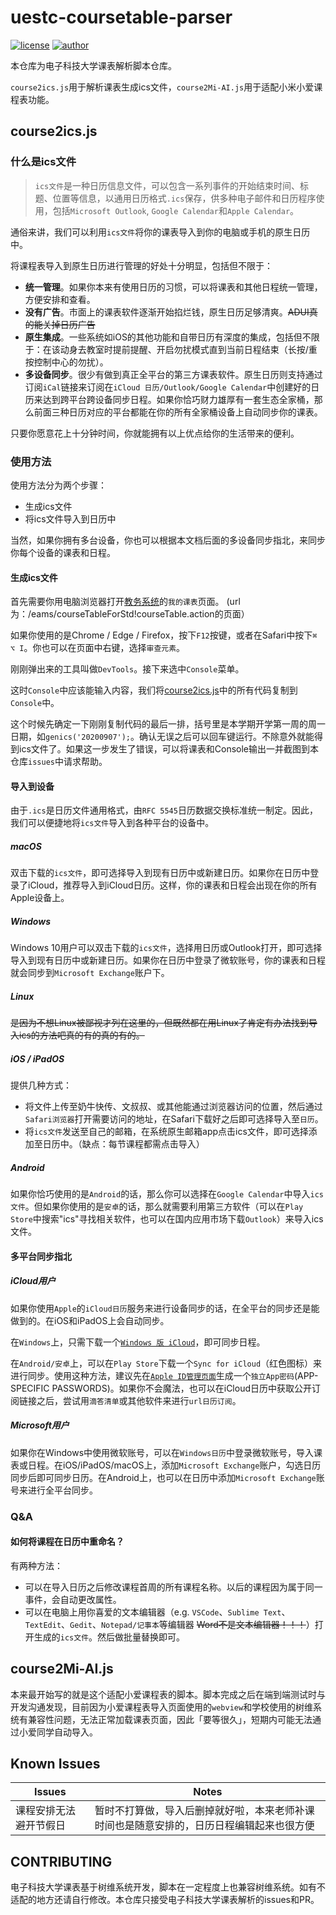 # uestc-coursetable-parser

[![license](https://img.shields.io/github/license/saafo/uestc-coursetable-parser?style=flat-square)](https://github.com/Saafo/uestc-coursetable-parser/blob/master/LICENSE)
[![author](https://img.shields.io/badge/Author-@Saafo-blue?style=social)](https://github.com/Saafo)

本仓库为电子科技大学课表解析脚本仓库。

`course2ics.js`用于解析课表生成ics文件，`course2Mi-AI.js`用于适配小米小爱课程表功能。

## course2ics.js

### 什么是ics文件

> `ics文件`是一种日历信息文件，可以包含一系列事件的开始结束时间、标题、位置等信息，以通用日历格式`.ics`保存，供多种电子邮件和日历程序使用，包括`Microsoft Outlook`, `Google Calendar`和`Apple Calendar`。

通俗来讲，我们可以利用`ics文件`将你的课表导入到你的电脑或手机的原生日历中。

将课程表导入到原生日历进行管理的好处十分明显，包括但不限于：

* **统一管理**。如果你本来有使用日历的习惯，可以将课表和其他日程统一管理，方便安排和查看。
* **没有广告**。市面上的课表软件逐渐开始掐烂钱，原生日历足够清爽。~~ADUI真的能关掉日历广告~~
* **原生集成**。一些系统如iOS的其他功能和自带日历有深度的集成，包括但不限于：在该动身去教室时提前提醒、开启勿扰模式直到当前日程结束（长按/重按控制中心的勿扰）。
* **多设备同步**。很少有做到真正全平台的第三方课表软件。原生日历则支持通过订阅`iCal`链接来订阅在`iCloud 日历/Outlook/Google Calendar`中创建好的日历来达到跨平台跨设备同步日程。如果你恰巧财力雄厚有一套生态全家桶，那么前面三种日历对应的平台都能在你的所有全家桶设备上自动同步你的课表。

只要你愿意花上十分钟时间，你就能拥有以上优点给你的生活带来的便利。

### 使用方法

使用方法分为两个步骤：

* 生成ics文件
* 将ics文件导入到日历中

当然，如果你拥有多台设备，你也可以根据本文档后面的多设备同步指北，来同步你每个设备的课表和日程。

#### 生成ics文件

首先需要你用电脑浏览器打开[教务系统](http://eams.uestc.edu.cn/eams/home!childmenus.action?menu.id=844)的`我的课表`页面。
(url为：/eams/courseTableForStd!courseTable.action的页面）

如果你使用的是Chrome / Edge / Firefox，按下`F12`按键，或者在Safari中按下`⌘ ⌥ I`。你也可以在页面中右键，选择`审查元素`。

刚刚弹出来的工具叫做`DevTools`。接下来选中`Console`菜单。

这时`Console`中应该能输入内容，我们将[course2ics.js](course2ics.js)中的所有代码复制到`Console`中。

这个时候先确定一下刚刚复制代码的最后一排，括号里是本学期开学第一周的周一日期，如`genics('20200907');`。确认无误之后可以回车键运行。不除意外就能得到ics文件了。如果这一步发生了错误，可以将课表和Console输出一并截图到本仓库`issues`中请求帮助。

#### 导入到设备

由于`.ics`是日历文件通用格式，由`RFC 5545`日历数据交换标准统一制定。因此，我们可以便捷地将`ics文件`导入到各种平台的设备中。

##### macOS

双击下载的`ics文件`，即可选择导入到现有日历中或新建日历。如果你在日历中登录了iCloud，推荐导入到iCloud日历。这样，你的课表和日程会出现在你的所有Apple设备上。

##### Windows

Windows 10用户可以双击下载的`ics文件`，选择用日历或Outlook打开，即可选择导入到现有日历中或新建日历。如果你在日历中登录了微软账号，你的课表和日程就会同步到`Microsoft Exchange`账户下。

##### Linux

~~是因为不想Linux被鄙视才列在这里的，但既然都在用Linux了肯定有办法找到导入ics的方法吧真的有的真的有的。~~

##### iOS / iPadOS

提供几种方式：

* 将文件上传至奶牛快传、文叔叔、或其他能通过浏览器访问的位置，然后通过`Safari浏览器`打开需要访问的地址，在Safari下载好之后即可选择导入至`日历`。
* 将`ics文件`发送至自己的邮箱，在系统原生邮箱app点击ics文件，即可选择添加至日历中。（缺点：每节课程都需点击导入）

##### Android

如果你恰巧使用的是`Android`的话，那么你可以选择在`Google Calendar`中导入`ics文件`。但如果你使用的是`安卓`的话，那么就需要利用第三方软件（可以在`Play Store`中搜索"ics"寻找相关软件，也可以在国内应用市场下载`Outlook`）来导入ics文件。

#### 多平台同步指北

##### iCloud用户

如果你使用`Apple`的`iCloud日历`服务来进行设备同步的话，在全平台的同步还是能做到的。在iOS和iPadOS上会自动同步。

在`Windows`上，只需下载一个[`Windows 版 iCloud`](https://support.apple.com/zh-cn/HT204283)，即可同步日程。

在`Android/安卓`上，可以在`Play Store`下载一个`Sync for iCloud`（红色图标）来进行同步。使用这种方法，建议先在[`Apple ID管理页面`](https://appleid.apple.com/#!&page=signin)生成一个`独立App密码`(APP-SPECIFIC PASSWORDS)。如果你不会魔法，也可以在iCloud日历中获取公开订阅链接之后，尝试用`滴答清单`或其他软件来进行`url日历订阅`。

##### Microsoft用户

如果你在Windows中使用微软账号，可以在`Windows日历`中登录微软账号，导入课表或日程。在iOS/iPadOS/macOS上，添加`Microsoft Exchange`账户，勾选日历同步后即可同步日历。在Android上，也可以在日历中添加`Microsoft Exchange`账号来进行全平台同步。

### Q&A

#### 如何将课程在日历中重命名？

有两种方法：

* 可以在导入日历之后修改课程首周的所有课程名称。以后的课程因为属于同一事件，会自动更改属性。
* 可以在电脑上用你喜爱的文本编辑器（e.g. `VSCode`、`Sublime Text`、`TextEdit`、`Gedit`、`Notepad/记事本`等编辑器 ~~Word不是文本编辑器！！！~~）打开生成的`ics文件`。然后做批量替换即可。

## course2Mi-AI.js

本来最开始写的就是这个适配小爱课程表的脚本。脚本完成之后在端到端测试时与开发沟通发现，目前因为小爱课程表导入页面使用的`webview`和学校使用的树维系统有兼容性问题，无法正常加载课表页面，因此「要等很久」，短期内可能无法通过小爱同学自动导入。

## Known Issues

| Issues | Notes |
| ------ | ----- |
| 课程安排无法避开节假日 | 暂时不打算做，导入后删掉就好啦，本来老师补课时间也是随意安排的，日历日程编辑起来也很方便 |



## CONTRIBUTING

电子科技大学课表基于树维系统开发，脚本在一定程度上也兼容树维系统。如有不适配的地方还请自行修改。本仓库只接受电子科技大学课表解析的issues和PR。